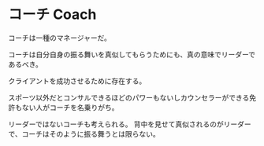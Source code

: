 # コーチ Coach

コーチは一種のマネージャーだ。

コーチは自分自身の振る舞いを真似してもらうためにも、真の意味でリーダーであるべき。

クライアントを成功させるために存在する。

スポーツ以外だとコンサルできるほどのパワーもないしカウンセラーができる免許もない人がコーチを名乗りがち。

リーダーではないコーチも考えられる。
背中を見せて真似されるのがリーダーで、コーチはそのように振る舞うとは限らない。

